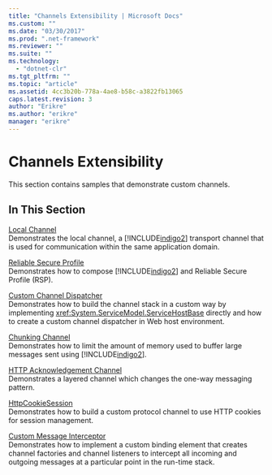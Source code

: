 ```yaml
---
title: "Channels Extensibility | Microsoft Docs"
ms.custom: ""
ms.date: "03/30/2017"
ms.prod: ".net-framework"
ms.reviewer: ""
ms.suite: ""
ms.technology: 
  - "dotnet-clr"
ms.tgt_pltfrm: ""
ms.topic: "article"
ms.assetid: 4cc3b20b-778a-4ae8-b58c-a3822fb13065
caps.latest.revision: 3
author: "Erikre"
ms.author: "erikre"
manager: "erikre"
---
```

# Channels Extensibility
This section contains samples that demonstrate custom channels.  
  
## In This Section  
 [Local Channel](../../../../docs/framework/wcf/samples/local-channel.md)  
 Demonstrates the local channel, a [!INCLUDE[indigo2](../../../../includes/indigo2-md.md)] transport channel that is used for communication within the same application domain.  
  
 [Reliable Secure Profile](../../../../docs/framework/wcf/samples/reliable-secure-profile.md)  
 Demonstrates how to compose [!INCLUDE[indigo2](../../../../includes/indigo2-md.md)] and Reliable Secure Profile (RSP).  
  
 [Custom Channel Dispatcher](../../../../docs/framework/wcf/samples/custom-channel-dispatcher.md)  
 Demonstrates how to build the channel stack in a custom way by implementing <xref:System.ServiceModel.ServiceHostBase> directly and how to create a custom channel dispatcher in Web host environment.  
  
 [Chunking Channel](../../../../docs/framework/wcf/samples/chunking-channel.md)  
 Demonstrates how to limit the amount of memory used to buffer large messages sent using [!INCLUDE[indigo2](../../../../includes/indigo2-md.md)].  
  
 [HTTP Acknowledgement Channel](../../../../docs/framework/wcf/samples/http-acknowledgement-channel.md)  
 Demonstrates a layered channel which changes the one-way messaging pattern.  
  
 [HttpCookieSession](../../../../docs/framework/wcf/samples/httpcookiesession.md)  
 Demonstrates how to build a custom protocol channel to use HTTP cookies for session management.  
  
 [Custom Message Interceptor](../../../../docs/framework/wcf/samples/custom-message-interceptor.md)  
 Demonstrates how to implement a custom binding element that creates channel factories and channel listeners to intercept all incoming and outgoing messages at a particular point in the run-time stack.